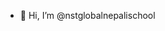 - 👋 Hi, I’m @nstglobalnepalischool

<!---
nstglobalnepalischool/nstglobalnepalischool is a ✨ special ✨ repository because its `README.md` (this file) appears on your GitHub profile.
You can click the Preview link to take a look at your changes.
--->

